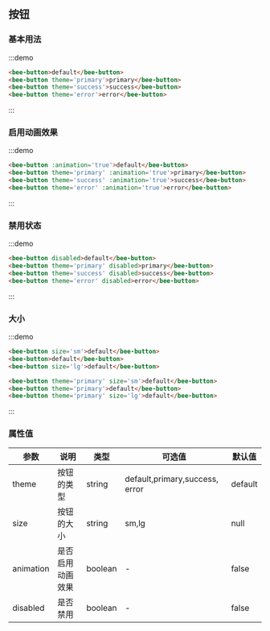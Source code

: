 <style>
  .btn--wp {
    margin-right: 10px;
  }
</style>
## 按钮

### 基本用法
:::demo
```html
<bee-button>default</bee-button>
<bee-button theme='primary'>primary</bee-button>
<bee-button theme='success'>success</bee-button>
<bee-button theme='error'>error</bee-button>
```
:::

### 启用动画效果
:::demo
``` html
<bee-button :animation='true'>default</bee-button>
<bee-button theme='primary' :animation='true'>primary</bee-button>
<bee-button theme='success' :animation='true'>success</bee-button>
<bee-button theme='error' :animation='true'>error</bee-button>
```
:::

### 禁用状态
:::demo
``` html
<bee-button disabled>default</bee-button>
<bee-button theme='primary' disabled>primary</bee-button>
<bee-button theme='success' disabled>success</bee-button>
<bee-button theme='error' disabled>error</bee-button>
```
:::

### 大小
:::demo
``` html
<bee-button size='sm'>default</bee-button>
<bee-button>default</bee-button>
<bee-button size='lg'>default</bee-button>

<bee-button theme='primary' size='sm'>default</bee-button>
<bee-button theme='primary'>default</bee-button>
<bee-button theme='primary' size='lg'>default</bee-button>
```
:::

### 属性值

| 参数 | 说明 |	类型 |	可选值 |	默认值 |
|---|---|---|---|---|
| theme | 按钮的类型 |	string |	default,primary,success, error |	default |
| size | 按钮的大小 |	string |	sm,lg |	null |
| animation | 是否启用动画效果 |	boolean |	- |	false |
| disabled | 是否禁用 |	boolean |	- |	false |

